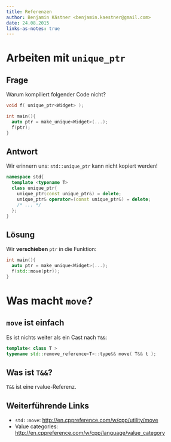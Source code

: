 ```yaml
---
title: Referenzen
author: Benjamin Kästner <benjamin.kaestner@gmail.com>
date: 24.08.2015
links-as-notes: true
---
```

# Arbeiten mit `unique_ptr`

## Frage

Warum kompiliert folgender Code nicht?

``` cpp
void f( unique_ptr<Widget> );

int main(){
  auto ptr = make_unique<Widget>(...);
  f(ptr);
}
```

## Antwort
Wir erinnern uns: `std::unique_ptr` kann nicht kopiert werden!

```cpp
namespace std{
  template <typename T>
  class unique_ptr{
    unique_ptr(const unique_ptr&) = delete;
    unique_ptr& operator=(const unique_ptr&) = delete;
    /* ... */
  };
}
```

## Lösung
Wir __verschieben__ `ptr` in die Funktion:

```cpp
int main(){
  auto ptr = make_unique<Widget>(...);
  f(std::move(ptr));
}
```

# Was macht `move`?

## `move` ist einfach

Es ist nichts weiter als ein Cast nach `T&&`:

```cpp
template< class T >
typename std::remove_reference<T>::type&& move( T&& t );
```

## Was ist `T&&`?

`T&&` ist eine rvalue-Referenz.

## Weiterführende Links

- `std::move`: http://en.cppreference.com/w/cpp/utility/move
- Value categories: http://en.cppreference.com/w/cpp/language/value_category

